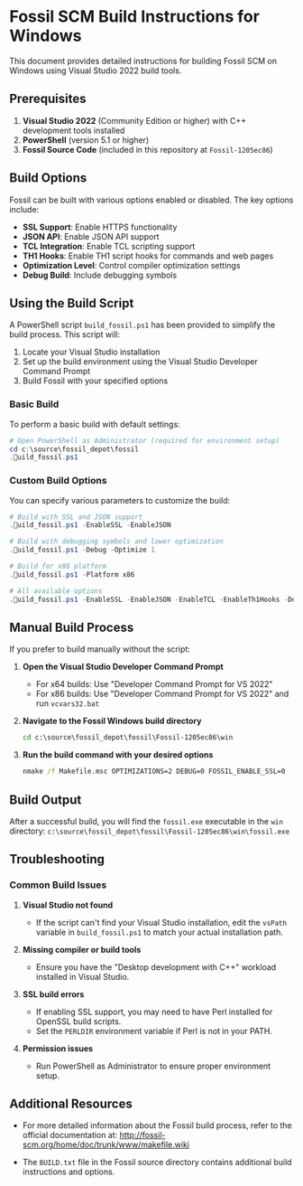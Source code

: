 # Fossil SCM Build Instructions for Windows

This document provides detailed instructions for building Fossil SCM on Windows using Visual Studio 2022 build tools.

## Prerequisites

1. **Visual Studio 2022** (Community Edition or higher) with C++ development tools installed
2. **PowerShell** (version 5.1 or higher)
3. **Fossil Source Code** (included in this repository at `Fossil-1205ec86`)

## Build Options

Fossil can be built with various options enabled or disabled. The key options include:

- **SSL Support**: Enable HTTPS functionality
- **JSON API**: Enable JSON API support
- **TCL Integration**: Enable TCL scripting support
- **TH1 Hooks**: Enable TH1 script hooks for commands and web pages
- **Optimization Level**: Control compiler optimization settings
- **Debug Build**: Include debugging symbols

## Using the Build Script

A PowerShell script `build_fossil.ps1` has been provided to simplify the build process. This script will:

1. Locate your Visual Studio installation
2. Set up the build environment using the Visual Studio Developer Command Prompt
3. Build Fossil with your specified options

### Basic Build

To perform a basic build with default settings:

```powershell
# Open PowerShell as Administrator (required for environment setup)
cd c:\source\fossil_depot\fossil
.uild_fossil.ps1
```

### Custom Build Options

You can specify various parameters to customize the build:

```powershell
# Build with SSL and JSON support
.uild_fossil.ps1 -EnableSSL -EnableJSON

# Build with debugging symbols and lower optimization
.uild_fossil.ps1 -Debug -Optimize 1

# Build for x86 platform
.uild_fossil.ps1 -Platform x86

# All available options
.uild_fossil.ps1 -EnableSSL -EnableJSON -EnableTCL -EnableTh1Hooks -Debug -Optimize 2 -Platform x64
```

## Manual Build Process

If you prefer to build manually without the script:

1. **Open the Visual Studio Developer Command Prompt**
   - For x64 builds: Use "Developer Command Prompt for VS 2022"
   - For x86 builds: Use "Developer Command Prompt for VS 2022" and run `vcvars32.bat`

2. **Navigate to the Fossil Windows build directory**
   ```cmd
   cd c:\source\fossil_depot\fossil\Fossil-1205ec86\win
   ```

3. **Run the build command with your desired options**
   ```cmd
   nmake /f Makefile.msc OPTIMIZATIONS=2 DEBUG=0 FOSSIL_ENABLE_SSL=0
   ```

## Build Output

After a successful build, you will find the `fossil.exe` executable in the `win` directory:
`c:\source\fossil_depot\fossil\Fossil-1205ec86\win\fossil.exe`

## Troubleshooting

### Common Build Issues

1. **Visual Studio not found**
   - If the script can't find your Visual Studio installation, edit the `vsPath` variable in `build_fossil.ps1` to match your actual installation path.

2. **Missing compiler or build tools**
   - Ensure you have the "Desktop development with C++" workload installed in Visual Studio.

3. **SSL build errors**
   - If enabling SSL support, you may need to have Perl installed for OpenSSL build scripts.
   - Set the `PERLDIR` environment variable if Perl is not in your PATH.

4. **Permission issues**
   - Run PowerShell as Administrator to ensure proper environment setup.

## Additional Resources

- For more detailed information about the Fossil build process, refer to the official documentation at:
  http://fossil-scm.org/home/doc/trunk/www/makefile.wiki

- The `BUILD.txt` file in the Fossil source directory contains additional build instructions and options.